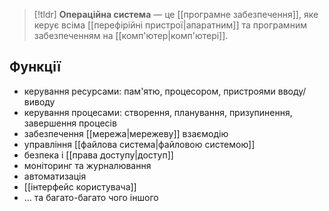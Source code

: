 > [!tldr]
> **Операційна система** — це [[програмне забезпечення]], яке керує всіма [[перефірійні пристрої|апаратним]] та програмним забезпеченням на [[комп'ютер|комп'ютері]].

## Функції

- керування ресурсами: пам'ятю, процесором, пристроями вводу/виводу
- керування процесами: створення, планування, призупинення, завершення процесів
- забезпечення [[мережа|мережеву]] взаємодію
- управління [[файлова система|файловою системою]]
- безпека і [[права доступу|доступ]]
- моніторинг та журналювання
- автоматизація
- [[інтерфейс користувача]]
- ... та багато-багато чого іншого